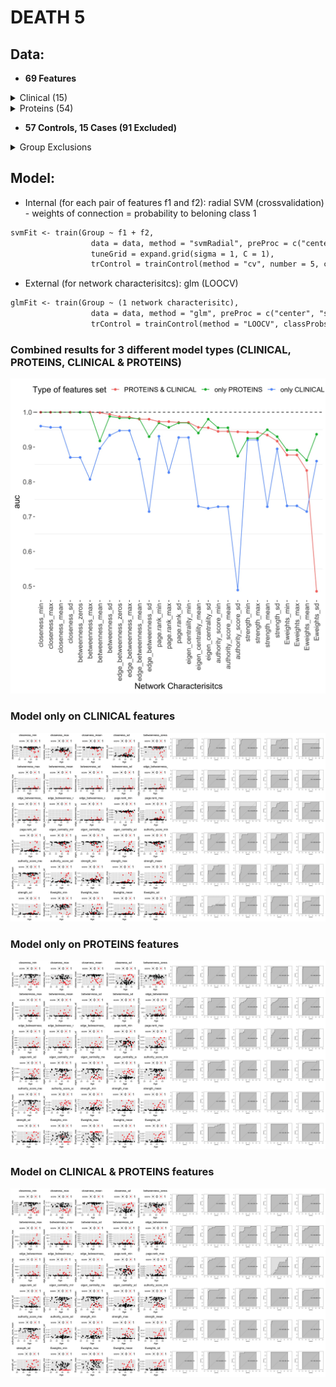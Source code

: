  
# DEATH 5
 
## Data: 
- **69 Features**
<details>
<summary>Clinical (15)</summary>
 <pre>
 I.Age, charlson, N.THROMBOZYTEN, N.GOT..AST..HP, N.GPT..ALT..HP, N.LDH.HP, N.CRP.HP, N.FERRITIN.HP, N.PROCALCITONIN, N.INR, N.QUICK..TPZ., N.CREATINKINASE..CK..HP, N.KREATININ..JAFFe..HP, N.UNREIFE.GRANULOZYTEN.ABSOLUT, N.APTT
 </pre>
</details>
<details>
<summary>Proteins (54)</summary>
 <pre>
 A2M, AGT, AHSG, ALB, AMBP, APOA1, APOB, APOE, APOH, B2M, C1QA, C1QB, C1QC, C3, C4A, C4B, C5, CP, CRP, CST3, F10, F11, F12, F13A1, F13B, F2, F5, F9, FGA, FGB, FN1, HBA1, HBB, HP, HPX, KLKB1, LPA, LYZ, ORM1, ORM2, PLG, PPBP, PROS1, RBP4, S100A8, S100A9, SERPINA1, SERPINC1, SERPINF2, SERPING1, SHBG, TF, TTR, VWF
 </pre>
</details>

- **57 Controls, 15 Cases (91 Excluded)**
 <details>
<summary>Group Exclusions</summary>
<br>From the point a patient has a WHO>=5, they die (1) or survive (0)	
<br>
<pre>
| Aux.Id      | Group    | Reason for exclusion                |
|-------------|----------|-------------------------------------|
| C19-CB-0000 | Excluded | Incomplete data                     |
| C19-CB-0001 | Excluded | All points <5                       |
| C19-CB-0003 | Excluded | All points <5                       |
| C19-CB-0005 | Excluded | All points <5                       |
| C19-CB-0008 | 0        |                                     |
| C19-CB-0009 | 0        |                                     |
| C19-CB-0010 | Excluded | All points <5                       |
| C19-CB-0012 | 0        |                                     |
| C19-CB-0013 | 1        |                                     |
| C19-CB-0016 | 1        |                                     |
| C19-CB-0018 | Excluded | All points <5                       |
| C19-CB-0020 | 0        |                                     |
| C19-CB-0021 | 0        |                                     |
| C19-CB-0022 | Excluded | All points <5                       |
| C19-CB-0023 | Excluded | All points <5                       |
| C19-CB-0025 | 0        |                                     |
| C19-CB-0026 | 0        |                                     |
| C19-CB-0029 | Excluded | All points <5                       |
| C19-CB-0030 | Excluded | All points <5                       |
| C19-CB-0032 | 1        |                                     |
| C19-CB-0033 | 0        |                                     |
| C19-CB-0035 | Excluded | All points <5                       |
| C19-CB-0036 | 1        |                                     |
| C19-CB-0037 | Excluded | All points <5                       |
| C19-CB-0038 | Excluded | All points <5                       |
| C19-CB-0039 | 0        |                                     |
| C19-CB-0041 | Excluded | All points <5                       |
| C19-CB-0042 | Excluded | All points <5                       |
| C19-CB-0043 | Excluded | All points <5                       |
| C19-CB-0044 | Excluded | All points <5                       |
| C19-CB-0045 | Excluded | All points <5                       |
| C19-CB-0046 | Excluded | All points <5                       |
| C19-CB-0047 | Excluded | All points <5                       |
| C19-CB-0048 | Excluded | All points <5                       |
| C19-CB-0049 | Excluded | All points <5                       |
| C19-CB-0050 | Excluded | All points <5                       |
| C19-CB-0051 | 0        |                                     |
| C19-CB-0052 | Excluded | All points <5                       |
| C19-CB-0053 | Excluded | All points <5                       |
| C19-CB-0054 | Excluded | All points <5                       |
| C19-CB-0055 | Excluded | All points <5                       |
| C19-CB-0056 | Excluded | All points <5                       |
| C19-CB-0057 | 0        |                                     |
| C19-CB-0058 | 0        |                                     |
| C19-CB-0059 | 1        |                                     |
| C19-CB-0060 | 0        |                                     |
| C19-CB-0061 | 0        |                                     |
| C19-CB-0062 | 0        |                                     |
| C19-CB-0063 | 0        |                                     |
| C19-CB-0064 | 0        |                                     |
| C19-CB-0065 | Excluded | All points <5                       |
| C19-CB-0066 | Excluded | All points <5                       |
| C19-CB-0067 | Excluded | All points <5                       |
| C19-CB-0068 | Excluded | All points <5                       |
| C19-CB-0069 | Excluded | All points <5                       |
| C19-CB-0070 | Excluded | All points <5                       |
| C19-CB-0071 | Excluded | All points <5                       |
| C19-CB-0072 | Excluded | All points <5                       |
| C19-CB-0073 | Excluded | All points <5                       |
| C19-CB-0075 | Excluded | All points <5                       |
| C19-CB-0076 | 0        |                                     |
| C19-CB-0077 | Excluded | All points <5                       |
| C19-CB-0078 | Excluded | All points <5                       |
| C19-CB-0082 | 1        |                                     |
| C19-CB-0083 | 1        |                                     |
| C19-CB-0084 | Excluded | Incomplete data                     |
| C19-CB-0085 | 0        |                                     |
| C19-CB-0086 | Excluded | All points <5                       |
| C19-CB-0087 | Excluded | All points <5                       |
| C19-CB-0088 | Excluded | All points <5                       |
| C19-CB-0089 | Excluded | All points <5                       |
| C19-CB-0090 | 0        |                                     |
| C19-CB-0091 | 0        |                                     |
| C19-CB-0092 | Excluded | All points <5                       |
| C19-CB-0094 | 1        |                                     |
| C19-CB-0095 | 0        |                                     |
| C19-CB-0096 | Excluded | Incomplete data                     |
| C19-CB-0097 | Excluded | All points <5                       |
| C19-CB-0098 | 0        |                                     |
| C19-CB-0099 | 0        |                                     |
| C19-CB-0100 | Excluded | All points <5                       |
| C19-CB-0101 | 1        |                                     |
| C19-CB-0102 | Excluded | Incomplete data                     |
| C19-CB-0103 | 1        |                                     |
| C19-CB-0104 | Excluded | Incomplete data                     |
| C19-CB-0106 | Excluded | Incomplete data                     |
| C19-CB-0107 | Excluded | All points <5                       |
| C19-CB-0108 | 0        |                                     |
| C19-CB-0109 | 0        |                                     |
| C19-CB-0111 | Excluded | Incomplete data                     |
| C19-CB-0112 | 1        |                                     |
| C19-CB-0113 | 0        |                                     |
| C19-CB-0114 | Excluded | All points <5                       |
| C19-CB-0115 | Excluded | All points <5                       |
| C19-CB-0116 | Excluded | All points <5                       |
| C19-CB-0117 | Excluded | All points <5                       |
| C19-CB-0118 | Excluded | All points <5                       |
| C19-CB-0119 | Excluded | All points <5                       |
| C19-CB-0120 | 0        |                                     |
| C19-CB-0121 | Excluded | All points <5                       |
| C19-CB-0122 | 0        |                                     |
| C19-CB-0123 | 0        |                                     |
| C19-CB-0124 | 0        |                                     |
| C19-CB-0125 | Excluded | All points <5                       |
| C19-CB-0126 | 0        |                                     |
| C19-CB-0127 | 0        |                                     |
| C19-CB-0128 | 1        |                                     |
| C19-CB-0129 | 0        |                                     |
| C19-CB-0130 | 0        |                                     |
| C19-CB-0131 | 0        |                                     |
| C19-CB-0132 | Excluded | Refused treatment and died          |
| C19-CB-0133 | 0        |                                     |
| C19-CB-0134 | 0        |                                     |
| C19-CB-0135 | 0        |                                     |
| C19-CB-0136 | 0        |                                     |
| C19-CB-0137 | 0        |                                     |
| C19-CB-0138 | Excluded | Incomplete data                     |
| C19-CB-0139 | Excluded | Incomplete data                     |
| C19-CB-0140 | Excluded | Incomplete data                     |
| C19-CB-0141 | Excluded | Incomplete data                     |
| C19-CB-0142 | 0        |                                     |
| C19-CB-0143 | Excluded | Incomplete data                     |
| C19-CB-0144 | Excluded | Incomplete data                     |
| C19-CB-0145 | Excluded | Incomplete data                     |
| C19-CB-0147 | Excluded | Incomplete data                     |
| C19-CB-0148 | Excluded | Incomplete data                     |
| C19-CB-0149 | Excluded | Incomplete data                     |
| C19-CB-0150 | 0        |                                     |
| C19-CB-0151 | 0        |                                     |
| C19-CB-0152 | 0        |                                     |
| C19-CB-0155 | Excluded | All points <5                       |
| C19-CB-0157 | Excluded | All points <5                       |
| C19-CB-0159 | 0        |                                     |
| C19-CB-0160 | 1        |                                     |
| C19-CB-0162 | 0        |                                     |
| C19-CB-0164 | 0        |                                     |
| C19-CB-0165 | 0        |                                     |
| C19-CB-0166 | Excluded | All points <5                       |
| C19-CB-0167 | Excluded | All points <5                       |
| C19-CB-0168 | Excluded | All points <5                       |
| C19-CB-0169 | 1        |                                     |
| C19-CB-0170 | 1        | But first score missing (assume >5) |
| C19-CB-0175 | Excluded | Incomplete data                     |
| C19-CB-0176 | 0        |                                     |
| C19-CB-0179 | Excluded | All points <5                       |
| C19-CB-0180 | Excluded | Incomplete data                     |
| C19-CB-0181 | 0        |                                     |
| C19-CB-0196 | Excluded | All points <5                       |
| C19-CB-0197 | 0        |                                     |
| C19-CB-0198 | 0        |                                     |
| C19-CB-0199 | 0        |                                     |
| C19-CB-0214 | 0        |                                     |
| C19-CB-0215 | 0        |                                     |
| C19-CB-0216 | Excluded | All points <5                       |
| C19-CB-0217 | Excluded | All points <5                       |
| C19-CB-0218 | 0        |                                     |
| C19-CB-0219 | Excluded | All points <5                       |
| C19-CB-0220 | Excluded | Refused treatment and died          |
| C19-CB-0221 | Excluded | All points <5                       |
| C19-CB-0222 | Excluded | All points <5                       |
| C19-CB-0223 | Excluded | All points <5                       |
| C19-CB-0224 | Excluded | All points <5                       |
| C19-CB-0225 | Excluded | Incomplete data                     |
</pre>
</details>
 
## Model:
 - Internal (for each pair of features f1 and f2): radial SVM (crossvalidation) - weights of connection = probability to beloning class 1
 ```markdown
 svmFit <- train(Group ~ f1 + f2,
                   data = data, method = "svmRadial", preProc = c("center", "scale"),metric = "ROC",
                   tuneGrid = expand.grid(sigma = 1, C = 1),
                   trControl = trainControl(method = "cv", number = 5, classProbs = TRUE, summaryFunction = twoClassSummary))
 ```
 - External (for network characterisitcs): glm (LOOCV)
 ```markdown
 glmFit <- train(Group ~ (1 network characterisitc),
                   data = data, method = "glm", preProc = c("center", "scale"), metric = "ROC",
                   trControl = trainControl(method = "LOOCV", classProbs = TRUE, summaryFunction = twoClassSummary))
 ```
 ### Combined results for 3 different model types (CLINICAL,  PROTEINS, CLINICAL & PROTEINS)
![Image](FINAL_MRM_DIED_5.jpg)

### Model only on CLINICAL features
![Image](RESULTS_MRM_DIED_5_clinical_1.jpg)
### Model only on PROTEINS features
![Image](RESULTS_MRM_DIED_5_proteins_1.jpg)
### Model on CLINICAL & PROTEINS features
![Image](RESULTS_MRM_DIED_5_full_1.jpg)
